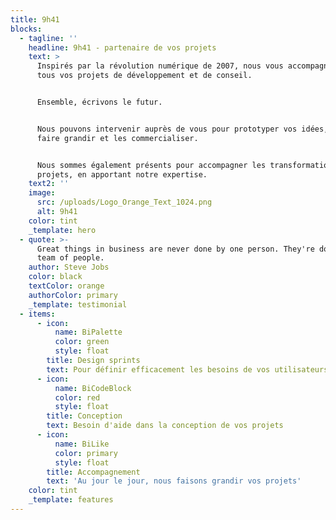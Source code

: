 ```yaml
---
title: 9h41
blocks:
  - tagline: ''
    headline: 9h41 - partenaire de vos projets
    text: >
      Inspirés par la révolution numérique de 2007, nous vous accompagnons dans
      tous vos projets de développement et de conseil.


      Ensemble, écrivons le futur.


      Nous pouvons intervenir auprès de vous pour prototyper vos idées, les
      faire grandir et les commercialiser.


      Nous sommes également présents pour accompagner les transformations de vos
      projets, en apportant notre expertise.
    text2: ''
    image:
      src: /uploads/Logo_Orange_Text_1024.png
      alt: 9h41
    color: tint
    _template: hero
  - quote: >-
      Great things in business are never done by one person. They're done by a
      team of people.
    author: Steve Jobs
    color: black
    textColor: orange
    authorColor: primary
    _template: testimonial
  - items:
      - icon:
          name: BiPalette
          color: green
          style: float
        title: Design sprints
        text: Pour définir efficacement les besoins de vos utilisateurs
      - icon:
          name: BiCodeBlock
          color: red
          style: float
        title: Conception
        text: Besoin d'aide dans la conception de vos projets
      - icon:
          name: BiLike
          color: primary
          style: float
        title: Accompagnement
        text: 'Au jour le jour, nous faisons grandir vos projets'
    color: tint
    _template: features
---
```


